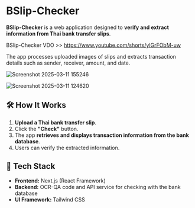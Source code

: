 # BSlip-Checker

**BSlip-Checker** is a web application designed to **verify and extract information from Thai bank transfer slips**. 

BSlip-Checker VDO >> https://www.youtube.com/shorts/ylGrFObM-uw

The app processes uploaded images of slips and extracts transaction details such as sender, receiver, amount, and date.

![Screenshot 2025-03-11 155246](https://github.com/user-attachments/assets/a301adb1-84d2-44c1-b899-a2175e8ca6e0)


![Screenshot 2025-03-11 124620](https://github.com/user-attachments/assets/e36da003-eaf3-49b3-a487-455f39c4ab14)

## 🛠️ How It Works
1. **Upload a Thai bank transfer slip**.
2. Click the **"Check"** button.
3. The app **retrieves and displays transaction information from the bank database**.
4. Users can verify the extracted information.

## 🔧 Tech Stack
- **Frontend:** Next.js (React Framework)
- **Backend:**  OCR-QA code and API service for checking with the bank database
- **UI Framework:** Tailwind CSS




